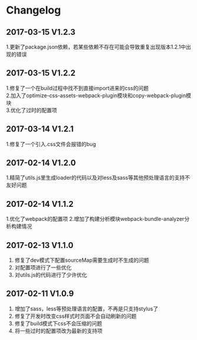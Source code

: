 # Changelog

## 2017-03-15 V1.2.3
1.更新了package.json依赖，若某些依赖不存在可能会导致重复出现版本1.2.1中出现的错误

## 2017-03-15 V1.2.2
1.修复了一个在build过程中找不到直接import进来的css的问题  
2.加入了optimize-css-assets-webpack-plugin模块和copy-webpack-plugin模块  
3.优化了过时的配置项

## 2017-03-14 V1.2.1
1.修复了一个引入.css文件会报错的bug

## 2017-02-14 V1.2.0

1.精简了utils.js里生成loader的代码以及对less及sass等其他预处理语言的支持不友好问题

## 2017-02-14 V1.1.2  

1.优化了webpack的配置项
2.增加了构建分析模块webpack-bundle-analyzer分析构建情况

## 2017-02-13 V1.1.0

1. 修复了dev模式下配置sourceMap需要生成时不生成的问题
2. 对配置项进行了一些优化
3. 对utils.js的代码进行了少许优化

## 2017-02-11 V1.0.9  

1. 增加了sass，less等预处理语言的配置，不再是只支持stylus了  
2. 修复了开发时改变css样式时页面不会自动刷新的问题
3. 修复了build模式下css不会压缩的问题
4. 将一些过时的配置项改为最新的支持项
